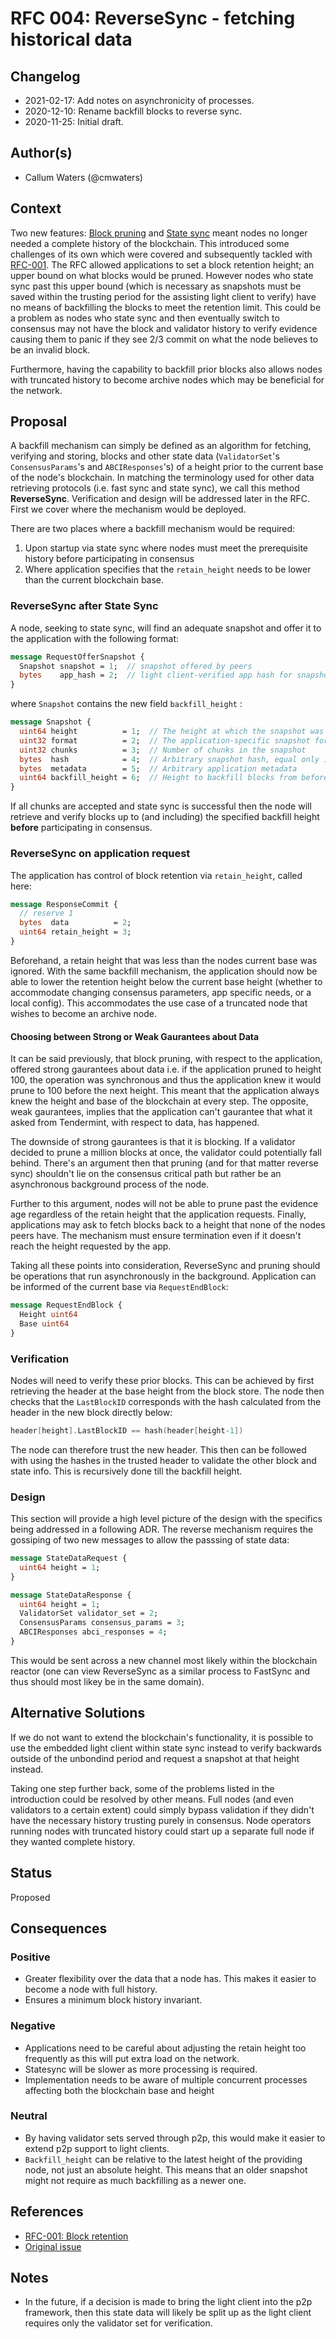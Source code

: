 # RFC 004: ReverseSync - fetching historical data

## Changelog

- 2021-02-17: Add notes on asynchronicity of processes.
- 2020-12-10: Rename backfill blocks to reverse sync.
- 2020-11-25: Initial draft.

## Author(s)

- Callum Waters (@cmwaters)

## Context

Two new features: [Block pruning](https://github.com/tendermint/tendermint/issues/3652)
and [State sync](https://github.com/tendermint/tendermint/blob/master/docs/architecture/adr-042-state-sync.md)
meant nodes no longer needed a complete history of the blockchain. This
introduced some challenges of its own which were covered and subsequently
tackled with [RFC-001](https://github.com/tendermint/spec/blob/master/rfc/001-block-retention.md).
The RFC allowed applications to set a block retention height; an upper bound on
what blocks would be pruned. However nodes who state sync past this upper bound
(which is necessary as snapshots must be saved within the trusting period for
the assisting light client to verify) have no means of backfilling the blocks
to meet the retention limit. This could be a problem as nodes who state sync and
then eventually switch to consensus may not have the block and validator
history to verify evidence causing them to panic if they see 2/3 commit on what
the node believes to be an invalid block.

Furthermore, having the capability to backfill prior blocks also allows nodes with
truncated history to become archive nodes which may be beneficial for the
network.                                            

## Proposal

A backfill mechanism can simply be defined as an algorithm for fetching,
verifying and storing, blocks and other state data (`ValidatorSet`'s
`ConsensusParams`'s and `ABCIResponses`'s) of a height prior to the current
base of the node's blockchain. In matching the terminology used for other
data retrieving protocols (i.e. fast sync and state sync), we 
call this method **ReverseSync**. Verification and design will be 
addressed later in the RFC. First we cover where the mechanism would be deployed.

There are two places where a backfill mechanism would be required:
1. Upon startup via state sync where nodes must meet the prerequisite history
before participating in consensus
2. Where application specifies that the `retain_height` needs to be lower than
the current blockchain base.

### ReverseSync after State Sync

A node, seeking to state sync, will find an adequate snapshot and offer it to
the application with the following format:

```proto
message RequestOfferSnapshot {
  Snapshot snapshot = 1;  // snapshot offered by peers
  bytes    app_hash = 2;  // light client-verified app hash for snapshot height
}
```

where `Snapshot` contains the new field `backfill_height` :

```proto
message Snapshot {
  uint64 height          = 1;  // The height at which the snapshot was taken
  uint32 format          = 2;  // The application-specific snapshot format
  uint32 chunks          = 3;  // Number of chunks in the snapshot
  bytes  hash            = 4;  // Arbitrary snapshot hash, equal only if identical
  bytes  metadata        = 5;  // Arbitrary application metadata
  uint64 backfill_height = 6;  // Height to backfill blocks from before starting application (inclusive)
}
```

If all chunks are accepted and state sync is successful then the node will
retrieve and verify blocks up to (and including) the specified backfill height
**before** participating in consensus.

### ReverseSync on application request

The application has control of block retention via `retain_height`, called here:

```proto
message ResponseCommit {
  // reserve 1
  bytes  data          = 2;
  uint64 retain_height = 3;
}
```

Beforehand, a retain height that was less than the nodes current base was
ignored. With the same backfill mechanism, the application should now be able to
lower the retention height below the current base height (whether to accommodate
changing consensus parameters, app specific needs, or a local config).
This accommodates the use case of a truncated node that wishes to become an
archive node.

#### Choosing between Strong or Weak Gaurantees about Data

It can be said previously, that block pruning, with respect to the application, 
offered strong gaurantees about data i.e. if the application pruned to height 100, 
the operation was synchronous and thus the application knew it would prune to 100 
before the next height. This meant that the application always knew the height and 
base of the blockchain at every step. The opposite, weak gaurantees, implies that 
the application can't gaurantee that what it asked from Tendermint, with respect 
to data, has happened.

The downside of strong gaurantees is that it is blocking. If a validator decided 
to prune a million blocks at once, the validator could potentially fall behind. 
There's an argument then that pruning (and for that matter reverse sync) shouldn't 
lie on the consensus critical path but rather be an asynchronous background process 
of the node.

Further to this argument, nodes will not be able to prune past the evidence age 
regardless of the retain height that the application requests. Finally, applications 
may ask to fetch blocks back to a height that none of the nodes peers have. 
The mechanism must ensure termination even if it doesn't reach the height requested 
by the app.

Taking all these points into consideration, ReverseSync and pruning should be
operations that run asynchronously in the background. Application can be informed
of the current base via `RequestEndBlock`:

```proto 
message RequestEndBlock {
  Height uint64
  Base uint64
}
```

### Verification

Nodes will need to verify these prior blocks. This can be achieved by first
retrieving the header at the base height from the block store. The node then
checks that the `LastBlockID` corresponds with the hash calculated from the
header in the new block directly below:

```go
header[height].LastBlockID == hash(header[height-1])
```

The node can therefore trust the new header. This then can be followed with
using the hashes in the trusted header to validate the other block and state
info. This is recursively done till the backfill height.  

### Design

This section will provide a high level picture of the design with the specifics being
addressed in a following ADR. The reverse mechanism requires the gossiping of two new
messages to allow the passsing of state data:

```proto
message StateDataRequest {
  uint64 height = 1;
}
```

```proto
message StateDataResponse {
  uint64 height = 1;
  ValidatorSet validator_set = 2;
  ConsensusParams consensus_params = 3;
  ABCIResponses abci_responses = 4;
}
```

This would be sent across a new channel most likely within the blockchain reactor 
(one can view ReverseSync as a similar process to FastSync and thus should most
likey be in the same domain).

## Alternative Solutions

If we do not want to extend the blockchain's functionality, it is possible to
use the embedded light client within state sync instead to verify backwards outside
of the unbondind period and request a snapshot at that height instead. 

Taking one step further back, some of the problems listed in the introduction
could be resolved by other means. Full nodes (and even validators to a certain
extent) could simply bypass validation if they didn't have the necessary
history trusting purely in consensus. Node operators running nodes with truncated 
history could start up a separate full node if they wanted complete history.

## Status

Proposed

## Consequences

### Positive

- Greater flexibility over the data that a node has. This makes it easier to
become a node with full history.
- Ensures a minimum block history invariant.

### Negative

- Applications need to be careful about adjusting the retain height too
frequently as this will put extra load on the network.
- Statesync will be slower as more processing is required.
- Implementation needs to be aware of multiple concurrent processes affecting
both the blockchain base and height

### Neutral

- By having validator sets served through p2p, this would make it easier to
extend p2p support to light clients.
- `Backfill_height` can be relative to the latest height of the providing node,
not just an absolute height. This means that an older snapshot might not require
as much backfilling as a newer one.

## References

- [RFC-001: Block retention](https://github.com/tendermint/spec/blob/master/rfc/001-block-retention.md)
- [Original issue](https://github.com/tendermint/tendermint/issues/4629)

## Notes

- In the future, if a decision is made to bring the light client into the p2p framework, then this state 
data will likely be split up as the light client requires only the validator set for verification.